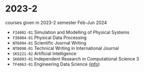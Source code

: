 # 2023-2
courses given in 2023-2 semester Feb-Jun 2024

+ `FI4002-01` Simulation and Modelling of Physical Systems
+ `FI6004-01` Physical Data Processing
+ `NT6094-01` Scientific Journal Writing
+ `NT8098-01` Technical Writing in International Journal
+ `SK5221-02` Artificial Intelligence
+ `SK6093-01` Independent Research in Computational Science 3
+ `TF4063-01` Engineering Data Science ([info](tf4063-01.md))
